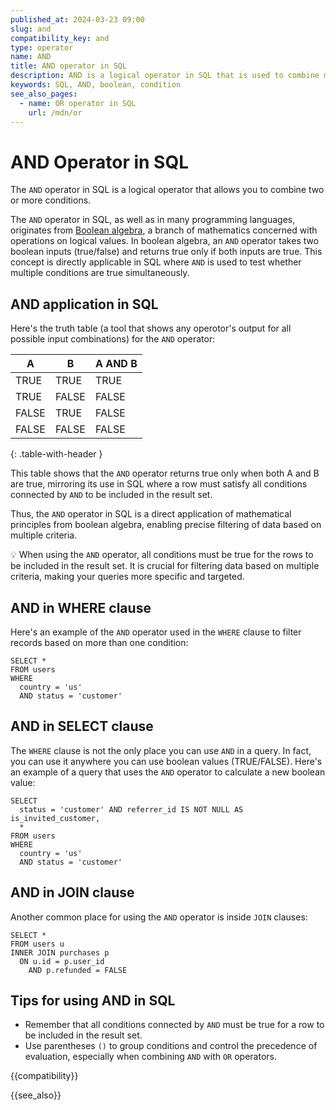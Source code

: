 ```yaml
---
published_at: 2024-03-23 09:00
slug: and
compatibility_key: and
type: operator
name: AND
title: AND operator in SQL
description: AND is a logical operator in SQL that is used to combine multiple conditions, typically used inside a WHERE clause.
keywords: SQL, AND, boolean, condition
see_also_pages:
  - name: OR operator in SQL
    url: /mdn/or
---
```


# AND Operator in SQL

The `AND` operator in SQL is a logical operator that allows you to combine two or more conditions.

The `AND` operator in SQL, as well as in many programming languages, originates from [Boolean algebra](https://en.wikipedia.org/wiki/Boolean_algebra), a branch of mathematics concerned with operations on logical values. In boolean algebra, an `AND` operator takes two boolean inputs (true/false) and returns true only if both inputs are true. This concept is directly applicable in SQL where `AND` is used to test whether multiple conditions are true simultaneously.

## AND application in SQL

Here's the truth table (a tool that shows any operotor's output for all possible input combinations) for the `AND` operator:

| A     | B     | A AND B |
|-------|-------|---------|
| TRUE  | TRUE  | TRUE    |
| TRUE  | FALSE | FALSE   |
| FALSE | TRUE  | FALSE   |
| FALSE | FALSE | FALSE   |
{: .table-with-header }

This table shows that the `AND` operator returns true only when both A and B are true, mirroring its use in SQL where a row must satisfy all conditions connected by `AND` to be included in the result set.

Thus, the `AND` operator in SQL is a direct application of mathematical principles from boolean algebra, enabling precise filtering of data based on multiple criteria.

:bulb: When using the `AND` operator, all conditions must be true for the rows to be included in the result set. It is crucial for filtering data based on multiple criteria, making your queries more specific and targeted.

## AND in WHERE clause

Here's an example of the `AND` operator used in the `WHERE` clause to filter records based on more than one condition:

~~~pgsql
SELECT *
FROM users
WHERE
  country = 'us'
  AND status = 'customer'
~~~

## AND in SELECT clause

The `WHERE` clause is not the only place you can use `AND` in a query. In fact, you can use it anywhere you can use boolean values (TRUE/FALSE). Here's an example of a query that uses the `AND` operator to calculate a new boolean value:

~~~pgsql
SELECT
  status = 'customer' AND referrer_id IS NOT NULL AS is_invited_customer,
  *
FROM users
WHERE
  country = 'us'
  AND status = 'customer'
~~~

## AND in JOIN clause

Another common place for using the `AND` operator is inside `JOIN` clauses:

~~~pgsql
SELECT *
FROM users u
INNER JOIN purchases p
  ON u.id = p.user_id
    AND p.refunded = FALSE
~~~

## Tips for using AND in SQL

* Remember that all conditions connected by `AND` must be true for a row to be included in the result set.
* Use parentheses `()` to group conditions and control the precedence of evaluation, especially when combining `AND` with `OR` operators.

{{compatibility}}

{{see_also}}
